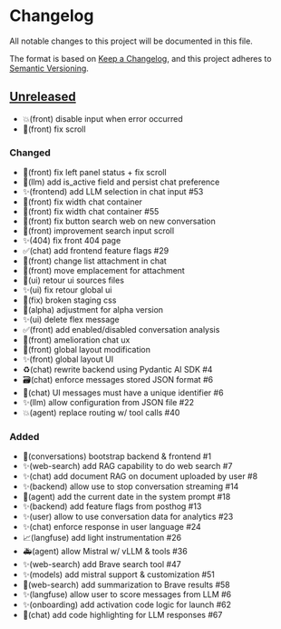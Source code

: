 # Changelog

All notable changes to this project will be documented in this file.

The format is based on [Keep a Changelog](https://keepachangelog.com/en/1.0.0),
and this project adheres to
[Semantic Versioning](https://semver.org/spec/v2.0.0.html).

## [Unreleased]

- 💥(front) disable input when error occurred
- 👷(front) fix scroll

### Changed

- 🐛(front) fix left panel status + fix scroll
- 🐛(llm) add is_active field and persist chat preference
- ✨(frontend) add LLM selection in chat input #53
- 🎨(front) fix width chat container
- 🎨(front) fix width chat container #55
- 🐛(front) fix button search web on new conversation
- 🎨(front) improvement search input scroll
- ✨(404) fix front 404 page
- ✅(chat) add frontend feature flags #29
- 🎨(front) change list attachment in chat
- 🎨(front) move emplacement for attachment
- 🎨(ui) retour ui sources files
- ✨(ui) fix retour global ui 
- 🐛(fix) broken staging css
- 🎨(alpha) adjustment for alpha version
- ✨(ui) delete flex message
- ✅(front) add enabled/disabled conversation analysis
- 🎨(front) amelioration chat ux
- 🎨(front) global layout modification
- ✨(front) global layout UI
- ♻️(chat) rewrite backend using Pydantic AI SDK #4
- 🗃️(chat) enforce messages stored JSON format #6
- 🐛(chat) UI messages must have a unique identifier #6
- ✨(llm) allow configuration from JSON file #22
- 💥(agent) replace routing w/ tool calls #40

### Added

- 🎉(conversations) bootstrap backend & frontend #1
- ✨(web-search) add RAG capability to do web search #7
- ✨(chat) add document RAG on document uploaded by user #8
- ✨(backend) allow use to stop conversation streaming #14
- 🐛(agent) add the current date in the system prompt #18
- ✨(backend) add feature flags from posthog #13
- ✨(user) allow to use conversation data for analytics #23
- ✨(chat) enforce response in user language #24
- 📈(langfuse) add light instrumentation #26
- 🚑️(agent) allow Mistral w/ vLLM & tools #36
- ✨(web-search) add Brave search tool #47
- ✨(models) add mistral support & customization #51
- 🐛(web-search) add summarization to Brave results #58
- ✨(langfuse) allow user to score messages from LLM #6
- ✨(onboarding) add activation code logic for launch #62
- 💄(chat) add code highlighting for LLM responses #67


[unreleased]: https://github.com/numerique-gouv/conversations/compare/HEAD...main

